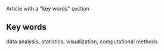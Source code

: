 Article with a "key words" section

## Key words

data analysis, statistics, visualization, computational methods

